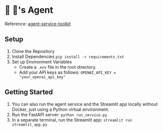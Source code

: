 # 🦜 🐹's Agent

Reference: [agent-service-toolkit](https://github.com/JoshuaC215/agent-service-toolkit.git)

## Setup
1. Clone the Repository
2. Install Dependencies
`pip install -r requirements.txt`
3. Set up Environment Variables
    - Create a `.env` file in the root directory.
    - Add your API keys as follows:
    `OPENAI_API_KEY = "your_openai_api_key"`  

## Getting Started
1. You can also run the agent service and the Streamlit app locally without Docker, just using a Python virtual environment.
2. Run the FastAPI server:
`python run_service.py`
3. In a separate terminal, run the Streamlit app:
`streamlit run streamlit_app.py`